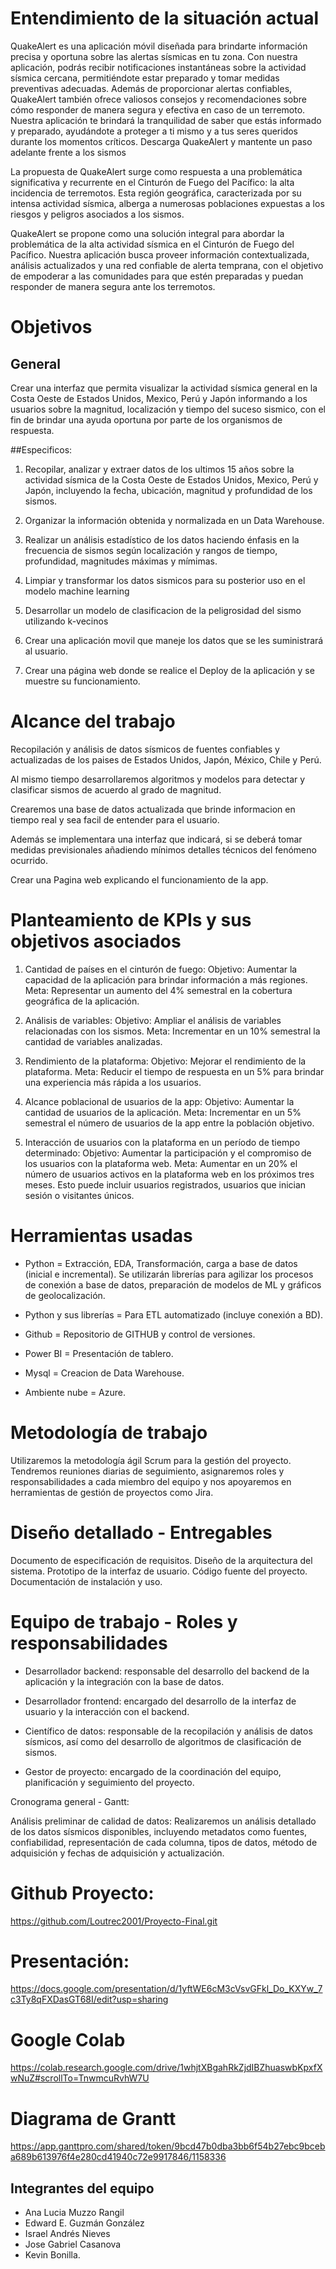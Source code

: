 # **Entendimiento de la situación actual**

QuakeAlert es una aplicación móvil diseñada para brindarte información precisa y oportuna sobre las alertas sísmicas en tu zona. Con nuestra aplicación, podrás recibir notificaciones instantáneas sobre la actividad sísmica cercana, permitiéndote estar preparado y tomar medidas preventivas adecuadas. Además de proporcionar alertas confiables, QuakeAlert también ofrece valiosos consejos y recomendaciones sobre cómo responder de manera segura y efectiva en caso de un terremoto. Nuestra aplicación te brindará la tranquilidad de saber que estás informado y preparado, ayudándote a proteger a ti mismo y a tus seres queridos durante los momentos críticos. Descarga QuakeAlert y mantente un paso adelante frente a los sismos

La propuesta de QuakeAlert surge como respuesta a una problemática significativa y recurrente en el Cinturón de Fuego del Pacífico: la alta incidencia de terremotos. Esta región geográfica, caracterizada por su intensa actividad sísmica, alberga a numerosas poblaciones expuestas a los riesgos y peligros asociados a los sismos.

QuakeAlert se propone como una solución integral para abordar la problemática de la alta actividad sísmica en el Cinturón de Fuego del Pacífico. Nuestra aplicación busca proveer información contextualizada, análisis actualizados y una red confiable de alerta temprana, con el objetivo de empoderar a las comunidades para que estén preparadas y puedan responder de manera segura ante los terremotos.


# **Objetivos**

## General

Crear una interfaz que permita visualizar la actividad sísmica general en la Costa Oeste de Estados Unidos, Mexico, Perú y Japón informando a los usuarios sobre la magnitud, localización y tiempo del suceso sismico, con el fin de brindar una ayuda oportuna por parte de los organismos de respuesta.

##Especificos:

1. Recopilar, analizar y extraer datos de los ultimos 15 años sobre la actividad sísmica de la Costa Oeste de Estados Unidos, Mexico, Perú y Japón, incluyendo la fecha, ubicación, magnitud y profundidad de los sismos.

2. Organizar la información obtenida y normalizada en un Data Warehouse.

3. Realizar un análisis estadístico de los datos haciendo énfasis en la frecuencia de sismos según localización y rangos de tiempo, profundidad, magnitudes máximas y mímimas.

4. Limpiar y transformar los datos sismicos para su posterior uso
en el modelo machine learning

5. Desarrollar un modelo de clasificacion de la peligrosidad del sismo utilizando k-vecinos

6. Crear una aplicación movil que maneje los datos que se les suministrará al usuario.

7. Crear una página web donde se realice el Deploy de la aplicación y se muestre su funcionamiento.


# **Alcance del trabajo**

Recopilación y análisis de datos sísmicos de fuentes confiables y actualizadas de los paises de Estados Unidos, Japón, México, Chile y Perú.

Al mismo tiempo desarrollaremos algoritmos y modelos para detectar y clasificar sismos de acuerdo al grado de magnitud.

Crearemos una base de datos actualizada que brinde informacion en tiempo real y sea facil de entender para el usuario.

Además se implementara una interfaz que indicará, si se deberá tomar medidas previsionales añadiendo mínimos detalles técnicos del fenómeno ocurrido.

Crear una Pagina web explicando el funcionamiento de la app.


# **Planteamiento de KPIs y sus objetivos asociados**

1. Cantidad de países en el cinturón de fuego:
Objetivo: Aumentar la capacidad de la aplicación para brindar información a más regiones.
Meta: Representar un aumento del 4% semestral en la cobertura geográfica de la aplicación.

2. Análisis de variables:
Objetivo: Ampliar el análisis de variables relacionadas con los sismos.
Meta: Incrementar en un 10% semestral la cantidad de variables analizadas.

3. Rendimiento de la plataforma:
Objetivo: Mejorar el rendimiento de la plataforma.
Meta: Reducir el tiempo de respuesta en un 5% para brindar una experiencia más rápida a los usuarios.

4. Alcance poblacional de usuarios de la app:
Objetivo: Aumentar la cantidad de usuarios de la aplicación.
Meta: Incrementar en un 5% semestral el número de usuarios de la app entre la población objetivo.

5. Interacción de usuarios con la plataforma en un período de tiempo determinado:
Objetivo: Aumentar la participación y el compromiso de los usuarios con la plataforma web.
Meta: Aumentar en un 20% el número de usuarios activos en la plataforma web en los próximos tres meses. Esto puede incluir usuarios registrados, usuarios que inician sesión o visitantes únicos.

# **Herramientas usadas**

- Python = Extracción, EDA, Transformación, carga a base de datos (inicial e incremental). Se utilizarán librerías para agilizar los procesos de conexión a base de datos, preparación de modelos de ML y gráficos de geolocalización.

- Python y sus librerías = Para ETL automatizado (incluye conexión a BD).

- Github = Repositorio de GITHUB y control de versiones.

- Power BI = Presentación de tablero.

- Mysql = Creacion de Data Warehouse.

- Ambiente nube = Azure.


# **Metodología de trabajo**

Utilizaremos la metodología ágil Scrum para la gestión del proyecto. Tendremos reuniones diarias de seguimiento, asignaremos roles y responsabilidades a cada miembro del equipo y nos apoyaremos en herramientas de gestión de proyectos como Jira.

# **Diseño detallado - Entregables**

Documento de especificación de requisitos.
Diseño de la arquitectura del sistema.
Prototipo de la interfaz de usuario.
Código fuente del proyecto.
Documentación de instalación y uso.

# **Equipo de trabajo - Roles y responsabilidades**

- Desarrollador backend: responsable del desarrollo del backend de la aplicación y la integración con la base de datos.

- Desarrollador frontend: encargado del desarrollo de la interfaz de usuario y la interacción con el backend.

- Científico de datos: responsable de la recopilación y análisis de datos sísmicos, así como del desarrollo de algoritmos de clasificación de sismos.

- Gestor de proyecto: encargado de la coordinación del equipo, planificación y seguimiento del proyecto.




Cronograma general - Gantt:




Análisis preliminar de calidad de datos:
Realizaremos un análisis detallado de los datos sísmicos disponibles, incluyendo metadatos como fuentes, confiabilidad, representación de cada columna, tipos de datos, método de adquisición y fechas de adquisición y actualización.


# Github Proyecto: 

https://github.com/Loutrec2001/Proyecto-Final.git

# Presentación:

https://docs.google.com/presentation/d/1yftWE6cM3cVsvGFkl_Do_KXYw_7c3Ty8qFXDasGT68I/edit?usp=sharing

# Google Colab

https://colab.research.google.com/drive/1whjtXBgahRkZjdIBZhuaswbKpxfXwNuZ#scrollTo=TnwmcuRvhW7U

# Diagrama de Grantt

https://app.ganttpro.com/shared/token/9bcd47b0dba3bb6f54b27ebc9bceba689b613976f4e280cd41940c72e9917846/1158336

## Integrantes del equipo

* Ana Lucia Muzzo Rangil
* Edward E. Guzmán González
* Israel Andrés Nieves
* Jose Gabriel Casanova
* Kevin Bonilla.
